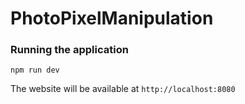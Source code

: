 # PhotoPixelManipulation

### Running the application

```shell
npm run dev
```

The website will be available at `http://localhost:8080`
